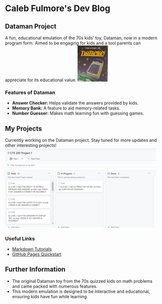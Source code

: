 # Caleb Fulmore's Dev Blog

## Dataman Project
A fun, educational emulation of the 70s kids' toy, Dataman, now in a modern program form. Aimed to be engaging for kids and a tool parents can appreciate for its educational value.
<img src="/Github2.PNG" alt="Old Dataman Image" width="100"/>

### Features of Dataman
- **Answer Checker:** Helps validate the answers provided by kids.
- **Memory Bank:** A feature to aid memory-related tasks.
- **Number Guesser:** Makes math learning fun with guessing games.

## My Projects
Currently working on the Dataman project. Stay tuned for more updates and other interesting projects!
<img src="/Github1.PNG" alt="Lanban Board" width="500"/>


### Useful Links
- [Markdown Tutorials](https://www.w3schools.io/file/markdown-introduction)
- [GitHub Pages Quickstart](https://pages.github.com)

## Further Information
- The original Dataman toy from the 70s quizzed kids on math problems and came packed with numerous features.
- This modern emulation is designed to be interactive and educational, ensuring kids have fun while learning.
